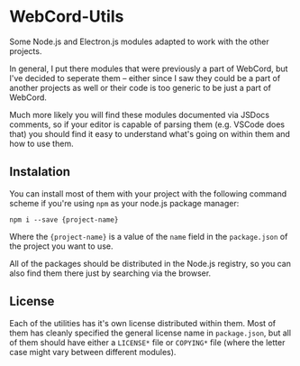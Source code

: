 # WebCord-Utils

Some Node.js and Electron.js modules adapted to work with the other projects.

In general, I put there modules that were previously a part of WebCord, but I've
decided to seperate them – either since I saw they could be a part of another
projects as well or their code is too generic to be just a part of WebCord.

Much more likely you will find these modules documented via JSDocs comments, so
if your editor is capable of parsing them (e.g. VSCode does that) you should
find it easy to understand what's going on within them and how to use them.

## Instalation
You can install most of them with your project with the following command scheme
if you're using `npm` as your node.js package manager:
```
npm i --save {project-name}
```
Where the `{project-name}` is a value of the `name` field in the `package.json`
of the project you want to use.

All of the packages should be distributed in the Node.js registry, so you can
also find them there just by searching via the browser.

## License
Each of the utilities has it's own license distributed within them.
Most of them has cleanly specified the general license name in
`package.json`, but all of them should have either a `LICENSE*` file
or `COPYING*` file (where the letter case might vary between different
modules).
